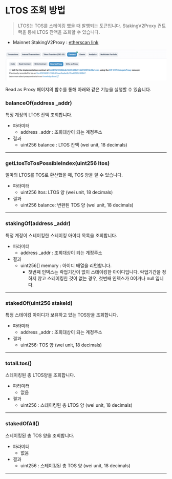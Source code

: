 # LTOS 조회 방법 

> LTOS는 TOS를 스테이킹 했을 때 발행되는 토큰입니다.
> StakingV2Proxy 컨트랙을 통해 LTOS 잔액을 조회할 수 있습니다.

- Mainnet StakingV2Proxy : [etherscan link](https://etherscan.io/address/0x14fb0933ec45ece75a431d10afaa1ddf7bfee44c#readProxyContract)

![Read as Proxy 선택](../img/query_ltos_0.png)

Read as Proxy 페이지의 함수를 통해 아래와 같은 기능을 실행할 수 있습니다.



### balanceOf(address _addr)

특정 계정의 LTOS 잔액 조회합니다. 

- 파라미터
  - address _addr : 조회대상이 되는 계정주소 
- 결과
  - uint256 balance : LTOS 잔액 (wei unit, 18 decimals) 

*********

### getLtosToTosPossibleIndex(uint256 ltos)

얼마의 LTOS를 TOS로 환산했을 때, TOS 양을 알 수 있습니다.

- 파라미터
  - uint256 ltos:  LTOS 양 (wei unit, 18 decimals)
- 결과
  - uint256 balance: 변환된 TOS 양 (wei unit, 18 decimals) 

*********

### stakingOf(address _addr)

특정 계정이 스테이킹한 스테이킹 아이디 목록을 조회합니다.

- 파라미터
  - address _addr : 조회대상이 되는 계정주소
- 결과
  - uint256[] memory : 아이디 배열을 리턴합니다.
    - 첫번째 인덱스는 락업기간이 없이 스테이킹한 아이디입니다. 락업기간을 정하지 않고 스테이킹한 것이 없는 경우, 첫번째 인덱스가 0이거나 null 입니다.

********

### stakedOf(uint256 stakeId)

특정 스테이킹 아이디가 보유하고 있는 TOS양을 조회합니다.

- 파라미터
  - address _addr : 조회대상이 되는 계정주소
- 결과
  - uint256:  TOS 양  (wei unit, 18 decimals)

********

### totalLtos()

스테이킹된 총 LTOS양을 조회합니다.

- 파라미터
  - 없음
- 결과
  - uint256 : 스테이킹된 총 LTOS 양 (wei unit, 18 decimals)

********

### stakedOfAll()

스테이킹된 총 TOS 양을 조회합니다.

- 파라미터
  - 없음
- 결과
  - uint256 :  스테이킹된 총 TOS 양 (wei unit, 18 decimals)

********

### 



